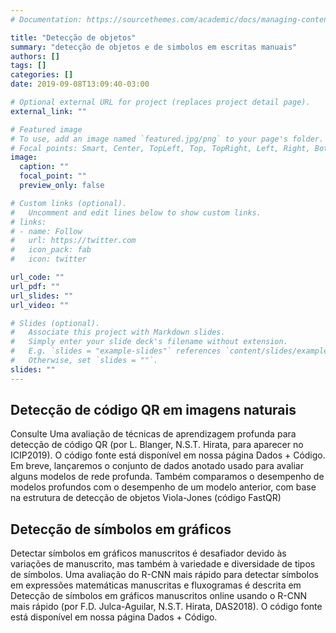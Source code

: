 ```yaml
---
# Documentation: https://sourcethemes.com/academic/docs/managing-content/

title: "Detecção de objetos"
summary: "detecção de objetos e de simbolos em escritas manuais"
authors: []
tags: []
categories: []
date: 2019-09-08T13:09:40-03:00

# Optional external URL for project (replaces project detail page).
external_link: ""

# Featured image
# To use, add an image named `featured.jpg/png` to your page's folder.
# Focal points: Smart, Center, TopLeft, Top, TopRight, Left, Right, BottomLeft, Bottom, BottomRight.
image:
  caption: ""
  focal_point: ""
  preview_only: false

# Custom links (optional).
#   Uncomment and edit lines below to show custom links.
# links:
# - name: Follow
#   url: https://twitter.com
#   icon_pack: fab
#   icon: twitter

url_code: ""
url_pdf: ""
url_slides: ""
url_video: ""

# Slides (optional).
#   Associate this project with Markdown slides.
#   Simply enter your slide deck's filename without extension.
#   E.g. `slides = "example-slides"` references `content/slides/example-slides.md`.
#   Otherwise, set `slides = ""`.
slides: ""
---
```


## Detecção de código QR em imagens naturais
Consulte Uma avaliação de técnicas de aprendizagem profunda para detecção de código QR (por L. Blanger, N.S.T. Hirata, para aparecer no ICIP2019). O código fonte está disponível em nossa página Dados + Código. Em breve, lançaremos o conjunto de dados anotado usado para avaliar alguns modelos de rede profunda. Também comparamos o desempenho de modelos profundos com o desempenho de um modelo anterior, com base na estrutura de detecção de objetos Viola-Jones (código FastQR)

## Detecção de símbolos em gráficos
Detectar símbolos em gráficos manuscritos é desafiador devido às variações de manuscrito, mas também à variedade e diversidade de tipos de símbolos. Uma avaliação do R-CNN mais rápido para detectar símbolos em expressões matemáticas manuscritas e fluxogramas é descrita em Detecção de símbolos em gráficos manuscritos online usando o R-CNN mais rápido (por F.D. Julca-Aguilar, N.S.T. Hirata, DAS2018). O código fonte está disponível em nossa página Dados + Código.
